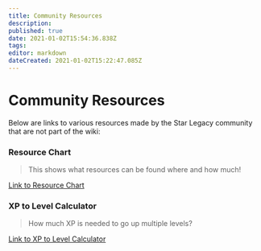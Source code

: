 ```yaml
---
title: Community Resources
description: 
published: true
date: 2021-01-02T15:54:36.838Z
tags: 
editor: markdown
dateCreated: 2021-01-02T15:22:47.085Z
---
```


# Community Resources
Below are links to various resources made by the Star Legacy community that are not part of the wiki:

### Resource Chart
> This shows what resources can be found where and how much!

[Link to Resource Chart](https://docs.google.com/spreadsheets/d/1-zCQT52ibpMx0fgzTaZbfzZ4P5TGPjccoB-lcD6XEXg/edit?usp=sharing)

### XP to Level Calculator
> How much XP is needed to go up multiple levels?

[Link to XP to Level Calculator](https://peter-crawley.github.io/Star-Legacy-Money-to-Level-Calculator/?#)

